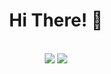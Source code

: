 <h1 align="center">Hi There! &#128075;</h1>
<br>

<div align="center">
  <picture>
    <source 
      srcset="https://github-readme-stats.vercel.app/api?username=andreribeiro87&show_icons=true&include_all_commits=true&count_private=true&theme=synthwave"
      media="(prefers-color-scheme: dark)"
    />
    
  <img src="https://github-readme-stats.vercel.app/api?username=andreribeiro87&show_icons=true&include_all_commits=true&count_private=true" />
  </picture>

  <picture>
    <source 
      srcset="https://github-readme-stats.vercel.app/api/top-langs/?username=andreribeiro87&layout=compact&langs_count=8&theme=synthwave"
      media="(prefers-color-scheme: dark)"
    />
    <source
      srcset="https://github-readme-stats.vercel.app/api/top-langs/?username=andreribeiro87&layout=compact&langs_count=8"
      media="(prefers-color-scheme: light), (prefers-color-scheme: no-preference)"
    />
    <img src="https://github-readme-stats.vercel.app/api/top-langs/?username=andreribeiro87&layout=compact&langs_count=8" />
  </picture>
</div>
  


<!--
**andreribeiro87/andreribeiro87** is a ✨ _special_ ✨ repository because its `README.md` (this file) appears on your GitHub profile.

Here are some ideas to get you started:

- 🔭 I’m currently working on ...
- 🌱 I’m currently learning ...
- 👯 I’m looking to collaborate on ...
- 🤔 I’m looking for help with ...
- 💬 Ask me about ...
- 📫 How to reach me: ...
- 😄 Pronouns: ...
- ⚡ Fun fact: ...
-->
